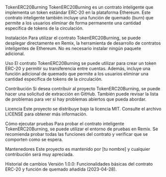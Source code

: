 TokenERC20Burning
TokenERC20Burning es un contrato inteligente que implementa un token estándar ERC-20 en la plataforma Ethereum. Este contrato inteligente también incluye una función de quemado (burn) que permite a los usuarios eliminar de forma permanente una cantidad específica de tokens de la circulación.

Instalación
Para utilizar el contrato TokenERC20Burning, se puede desplegar directamente en Remix, la herramienta de desarrollo de contratos inteligentes de Ethereum. No es necesario instalar ningún paquete adicional.

Uso
El contrato TokenERC20Burning se puede utilizar para crear un token ERC-20 y permitir su transferencia entre cuentas. Además, incluye una función adicional de quemado que permite a los usuarios eliminar una cantidad específica de tokens de la circulación.

Contribución
Si desea contribuir al proyecto TokenERC20Burning, se puede hacer una solicitud de extracción en GitHub. También puede revisar la lista de problemas para ver si hay problemas abiertos que pueda abordar.

Licencia
Este proyecto se distribuye bajo la licencia MIT. Consulte el archivo LICENSE para obtener más información.

Cómo ejecutar pruebas
Para probar el contrato inteligente TokenERC20Burning, se puede utilizar el entorno de pruebas en Remix. Se recomienda probar todas las funciones del contrato y verificar que se comporten como se espera.

Mantenedores
Este proyecto es mantenido por [tu nombre] y cualquier contribución será muy apreciada.

Historial de cambios
Versión 1.0.0: Funcionalidades básicas del contrato ERC-20 y función de quemado añadida (2023-04-28).


